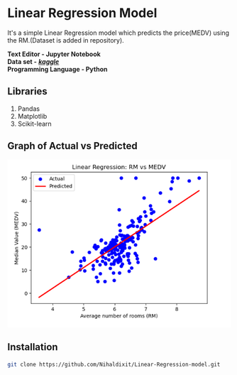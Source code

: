 # Linear Regression Model

It's a simple Linear Regression model which predicts the price(MEDV) using the RM.(Dataset is added in repository).

**Text Editor - Jupyter Notebook**  
**Data set -**
[**_kaggle_**](https://www.kaggle.com "Kaggle wesite link")  
**Programming Language - Python**

## Libraries

1. Pandas
2. Matplotlib
3. Scikit-learn

## Graph of Actual vs Predicted

![Plotted Graph](graphScreenshot.png)

## Installation

```bash
git clone https://github.com/Nihaldixit/Linear-Regression-model.git
```
